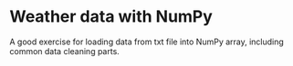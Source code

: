 # Weather data with NumPy

A good exercise for loading data from txt file into NumPy array, including common data cleaning parts.
